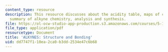 ```yaml
---
content_type: resource
description: This resource discusses about the acidity table, maps of carbanions,
  summary of alkyne chemistry, analysis and synthesis.
file: https://ol-ocw-studio-app-production.s3.amazonaws.com/courses/5-12-organic-chemistry-i-spring-2003/dd7747f110ea2ca0b3dd2534e47c6b68_11.pdf
file_type: application/pdf
resourcetype: Document
title: 'ALKYNES: Structure and Bonding'
uid: dd7747f1-10ea-2ca0-b3dd-2534e47c6b68
---
```


